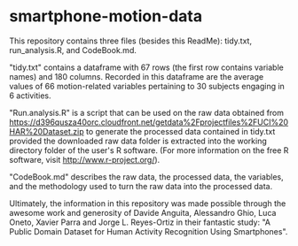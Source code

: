 # smartphone-motion-data
This repository contains three files (besides this ReadMe): tidy.txt, run_analysis.R, and CodeBook.md.

"tidy.txt" contains a dataframe with 67 rows (the first row contains variable names) and 180 columns. Recorded in this dataframe are the average values of 66 motion-related variables pertaining to 30 subjects engaging in 6 activities.

"Run.analysis.R" is a script that can be used on the raw data obtained from https://d396qusza40orc.cloudfront.net/getdata%2Fprojectfiles%2FUCI%20HAR%20Dataset.zip
to generate the processed data contained in tidy.txt provided the downloaded raw data folder is extracted into the working directory folder of the user's R software. (For more information on the free R software, visit http://www.r-project.org/).

"CodeBook.md" describes the raw data, the processed data, the variables, and the methodology used to turn the raw data into the processed data.

Ultimately, the information in this repository was made possible through the awesome work and generosity of Davide Anguita, Alessandro Ghio, Luca Oneto, Xavier Parra and Jorge L. Reyes-Ortiz in their fantastic study: "A Public Domain Dataset for Human Activity Recognition Using Smartphones".
